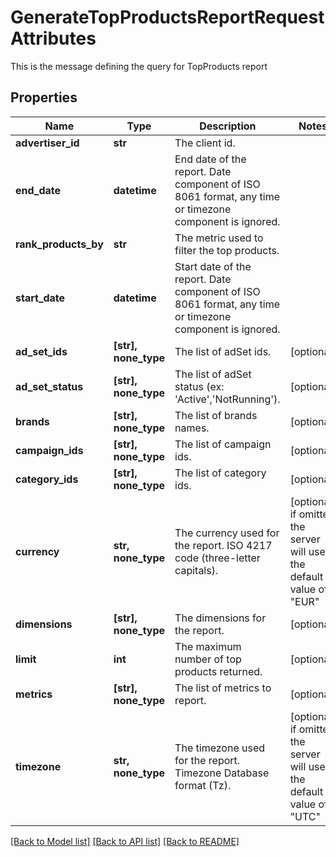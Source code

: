 # GenerateTopProductsReportRequestAttributes

This is the message defining the query for TopProducts report

## Properties
Name | Type | Description | Notes
------------ | ------------- | ------------- | -------------
**advertiser_id** | **str** | The client id. | 
**end_date** | **datetime** | End date of the report. Date component of ISO 8061 format, any time or timezone component is ignored. | 
**rank_products_by** | **str** | The metric used to filter the top products. | 
**start_date** | **datetime** | Start date of the report. Date component of ISO 8061 format, any time or timezone component is ignored. | 
**ad_set_ids** | **[str], none_type** | The list of adSet ids. | [optional] 
**ad_set_status** | **[str], none_type** | The list of adSet status (ex: &#39;Active&#39;,&#39;NotRunning&#39;). | [optional] 
**brands** | **[str], none_type** | The list of brands names. | [optional] 
**campaign_ids** | **[str], none_type** | The list of campaign ids. | [optional] 
**category_ids** | **[str], none_type** | The list of category ids. | [optional] 
**currency** | **str, none_type** | The currency used for the report. ISO 4217 code (three-letter capitals). | [optional]  if omitted the server will use the default value of "EUR"
**dimensions** | **[str], none_type** | The dimensions for the report. | [optional] 
**limit** | **int** | The maximum number of top products returned. | [optional] 
**metrics** | **[str], none_type** | The list of metrics to report. | [optional] 
**timezone** | **str, none_type** | The timezone used for the report. Timezone Database format (Tz). | [optional]  if omitted the server will use the default value of "UTC"

[[Back to Model list]](../README.md#documentation-for-models) [[Back to API list]](../README.md#documentation-for-api-endpoints) [[Back to README]](../README.md)


